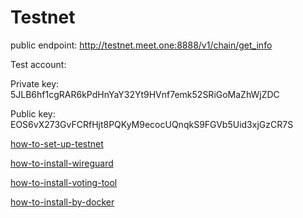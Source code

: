 # Testnet

public endpoint: http://testnet.meet.one:8888/v1/chain/get_info


Test account:

Private key: 5JLB6hf1cgRAR6kPdHnYaY32Yt9HVnf7emk52SRiGoMaZhWjZDC

Public key: EOS6vX273GvFCRfHjt8PQKyM9ecocUQnqkS9FGVb5Uid3xjGzCR7S



[how-to-set-up-testnet](how-to-set-up-testnet.md)

[how-to-install-wireguard](how-to-install-wireguard.md)

[how-to-install-voting-tool](how-to-install-voting-tool.md)

[how-to-install-by-docker](how-to-install-by-docker.md)
